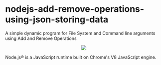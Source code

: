 # nodejs-add-remove-operations-using-json-storing-data
A simple dynamic program for File System and Command line arguments using Add and Remove Operations
<p align="center"><img src="https://nodejs.org/static/images/logo.svg"></p>
<p>Node.js® is a JavaScript runtime built on Chrome's V8 JavaScript engine.</p>
